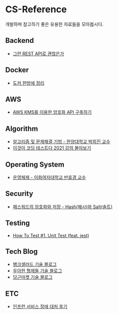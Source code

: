 # CS-Reference
개발하며 참고하기 좋은 유용한 자료들을 모아봅시다.
<br />

## Backend
- [그런 REST API로 괜찮은가](https://youtu.be/RP_f5dMoHFc)

## Docker
- [도커 한방에 정리](https://youtu.be/LXJhA3VWXFA)

## AWS
- [AWS KMS를 이용한 암호화 API 구축하기](https://techblog.woowahan.com/2518/) 

## Algorithm
- [알고리즘 및 문제해결 기법 - 한양대학교 박희진 교수](http://www.kocw.or.kr/home/cview.do?mty=p&kemId=1166417&ar=relateCourse)
- [이것이 코딩 테스트다 2021 강의 몰아보기](https://youtube.com/playlist?list=PLRx0vPvlEmdAghTr5mXQxGpHjWqSz0dgC)

## Operating System
- [운영체제 - 이화여자대학교 반효경 교수](http://www.kocw.net/home/search/kemView.do?kemId=1046323)

## Security
- [패스워드의 암호화와 저장 - Hash(해시)와 Salt(솔트)](https://st-lab.tistory.com/100)

## Testing
- [How To Test #1. Unit Test (feat. jest)](https://devowen.com/427)

## Tech Blog
- [뱅크샐러드 기술 블로그](https://blog.banksalad.com/tech/)
- [우아한 형제들 기술 블로그](https://techblog.woowahan.com/)
- [당근마켓 기술 블로그](https://medium.com/daangn)

## ETC
- [인프런 서비스 장애 대처 후기](https://tech.inflab.com/202201-event-postmortem/)